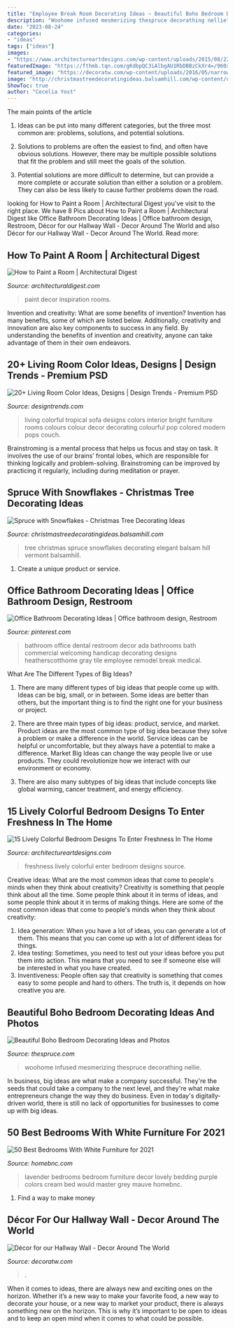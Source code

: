 ```yaml
---
title: "Employee Break Room Decorating Ideas ~ Beautiful Boho Bedroom Decorating Ideas And Photos"
description: "Woohome infused mesmerizing thespruce decorathing nellie"
date: "2023-08-24"
categories:
- "ideas"
tags: ["ideas"]
images:
- "https://www.architectureartdesigns.com/wp-content/uploads/2015/08/22-630x841.jpeg"
featuredImage: "https://fthmb.tqn.com/gKdbpQC3iAlbgAU1RbDBBzCkXr4=/960x0/filters:no_upscale():max_bytes(150000):strip_icc()/boho-bedroom-10-58d443ec5f9b584683b1dfcb.jpg"
featured_image: "https://decoratw.com/wp-content/uploads/2016/05/narrow-hallway-decorating-ideas-with-green-walls-and-framed-wall-arts.jpg"
image: "http://christmastreedecoratingideas.balsamhill.com/wp-content/uploads/2014/12/VWS-T-9.jpg"
ShowToc: true
author: "Cecelia Yost"
---
```



The main points of the article
1. Ideas can be put into many different categories, but the three most common are: problems, solutions, and potential solutions.
2. Solutions to problems are often the easiest to find, and often have obvious solutions. However, there may be multiple possible solutions that fit the problem and still meet the goals of the solution.

3. Potential solutions are more difficult to determine, but can provide a more complete or accurate solution than either a solution or a problem. They can also be less likely to cause further problems down the road.

	

		
looking for How to Paint a Room | Architectural Digest you've visit to the right place. We have 8 Pics about How to Paint a Room | Architectural Digest like Office Bathroom Decorating Ideas | Office bathroom design, Restroom, Décor for our Hallway Wall - Decor Around The World and also Décor for our Hallway Wall - Decor Around The World. Read more:
		
    
## How To Paint A Room | Architectural Digest

<img loading=lazy src="http://media.architecturaldigest.com/photos/55e7715dcd709ad62e8efbc4/master/pass/dam-images-decor-2015-04-blue-green-rooms-blue-green-interiors-inspiration-roundup-01.jpg" onerror="this.onerror=null;this.src='https://tse3.mm.bing.net/th?id=OIP.-9ZjRSGXpexOc0S39K3CCAHaE8&amp;pid=15.1';" alt="How to Paint a Room | Architectural Digest">

_Source: architecturaldigest.com_

>paint decor inspiration rooms. 

	

Invention and creativity: What are some benefits of invention?
Invention has many benefits, some of which are listed below. Additionally, creativity and innovation are also key components to success in any field. By understanding the benefits of invention and creativity, anyone can take advantage of them in their own endeavors.

    
## 20+ Living Room Color Ideas, Designs | Design Trends - Premium PSD

<img loading=lazy src="https://images.designtrends.com/wp-content/uploads/2016/06/06142017/Colorful-Sofa-Set-Tropical-Living-Room-Design.jpg" onerror="this.onerror=null;this.src='https://tse3.mm.bing.net/th?id=OIP.dUJgZFe7oeKHmu8cwCpo4wHaJ6&amp;pid=15.1';" alt="20+ Living Room Color Ideas, Designs | Design Trends - Premium PSD">

_Source: designtrends.com_

>living colorful tropical sofa designs colors interior bright furniture rooms colours colour decor decorating colourful pop colored modern pops couch. 

	

Brainstroming is a mental process that helps us focus and stay on task. It involves the use of our brains’ frontal lobes, which are responsible for thinking logically and problem-solving. Brainstroming can be improved by practicing it regularly, including during meditation or prayer.

    
## Spruce With Snowflakes - Christmas Tree Decorating Ideas

<img loading=lazy src="http://christmastreedecoratingideas.balsamhill.com/wp-content/uploads/2014/12/VWS-T-9.jpg" onerror="this.onerror=null;this.src='https://tse2.mm.bing.net/th?id=OIP.5pYNhdsdXKZeFPa6uk526AHaJw&amp;pid=15.1';" alt="Spruce with Snowflakes - Christmas Tree Decorating Ideas">

_Source: christmastreedecoratingideas.balsamhill.com_

>tree christmas spruce snowflakes decorating elegant balsam hill vermont balsamhill. 

	

1. Create a unique product or service.

    
## Office Bathroom Decorating Ideas | Office Bathroom Design, Restroom

<img loading=lazy src="https://i.pinimg.com/736x/dc/af/27/dcaf278404b97989c4748f2282781266.jpg" onerror="this.onerror=null;this.src='https://tse3.mm.bing.net/th?id=OIP.73hELCe42r0r8HlpBUo3NgHaLG&amp;pid=15.1';" alt="Office Bathroom Decorating Ideas | Office bathroom design, Restroom">

_Source: pinterest.com_

>bathroom office dental restroom decor ada bathrooms bath commercial welcoming handicap decorating designs heatherscotthome gray tile employee remodel break medical. 

	

What Are The Different Types of Big Ideas?
1. There are many different types of big ideas that people come up with. Ideas can be big, small, or in between. Some ideas are better than others, but the important thing is to find the right one for your business or project.
2. There are three main types of big ideas: product, service, and market. Product ideas are the most common type of big idea because they solve a problem or make a difference in the world. Service ideas can be helpful or uncomfortable, but they always have a potential to make a difference. Market Big Ideas can change the way people live or use products. They could revolutionize how we interact with our environment or economy.

3. There are also many subtypes of big ideas that include concepts like global warming, cancer treatment, and energy efficiency.

    
## 15 Lively Colorful Bedroom Designs To Enter Freshness In The Home

<img loading=lazy src="https://www.architectureartdesigns.com/wp-content/uploads/2015/08/22-630x841.jpeg" onerror="this.onerror=null;this.src='https://tse2.mm.bing.net/th?id=OIP.n3i2bHMGvKWJlF-OBlvJXQHaJ4&amp;pid=15.1';" alt="15 Lively Colorful Bedroom Designs To Enter Freshness In The Home">

_Source: architectureartdesigns.com_

>freshness lively colorful enter bedroom designs source. 

	

Creative ideas: What are the most common ideas that come to people's minds when they think about creativity?
Creativity is something that people think about all the time. Some people think about it in terms of ideas, and some people think about it in terms of making things. Here are some of the most common ideas that come to people's minds when they think about creativity: 
1. Idea generation: When you have a lot of ideas, you can generate a lot of them. This means that you can come up with a lot of different ideas for things. 
2. Idea testing: Sometimes, you need to test out your ideas before you put them into action. This means that you need to see if someone else will be interested in what you have created. 
3. Inventiveness: People often say that creativity is something that comes easy to some people and hard to others. The truth is, it depends on how creative you are.

    
## Beautiful Boho Bedroom Decorating Ideas And Photos

<img loading=lazy src="https://fthmb.tqn.com/gKdbpQC3iAlbgAU1RbDBBzCkXr4=/960x0/filters:no_upscale():max_bytes(150000):strip_icc()/boho-bedroom-10-58d443ec5f9b584683b1dfcb.jpg" onerror="this.onerror=null;this.src='https://tse3.mm.bing.net/th?id=OIP.hSKY9j0ofRQh4uXN2u2zPAHaNO&amp;pid=15.1';" alt="Beautiful Boho Bedroom Decorating Ideas and Photos">

_Source: thespruce.com_

>woohome infused mesmerizing thespruce decorathing nellie. 

	

In business, big ideas are what make a company successful. They're the seeds that could take a company to the next level, and they're what make entrepreneurs change the way they do business. Even in today's digitally-driven world, there is still no lack of opportunities for businesses to come up with big ideas.

    
## 50 Best Bedrooms With White Furniture For 2021

<img loading=lazy src="https://homebnc.com/homeimg/2016/02/12-lovely-in-lavender-white-bedroom-decor-ideas-homebnc.jpg" onerror="this.onerror=null;this.src='https://tse3.mm.bing.net/th?id=OIP.8yB1odzWrVYB1ASBTNAXLwHaJ9&amp;pid=15.1';" alt="50 Best Bedrooms With White Furniture for 2021">

_Source: homebnc.com_

>lavender bedrooms bedroom furniture decor lovely bedding purple colors cream bed would master grey mauve homebnc. 

	

1. Find a way to make money 

    
## Décor For Our Hallway Wall - Decor Around The World

<img loading=lazy src="https://decoratw.com/wp-content/uploads/2016/05/narrow-hallway-decorating-ideas-with-green-walls-and-framed-wall-arts.jpg" onerror="this.onerror=null;this.src='https://tse3.mm.bing.net/th?id=OIP.oOR6J-kupaBpFcUPEoJQaQHaKZ&amp;pid=15.1';" alt="Décor for our Hallway Wall - Decor Around The World">

_Source: decoratw.com_

>. 

	

When it comes to ideas, there are always new and exciting ones on the horizon. Whether it’s a new way to make your favorite food, a new way to decorate your house, or a new way to market your product, there is always something new on the horizon. This is why it’s important to be open to ideas and to keep an open mind when it comes to what could be possible.

